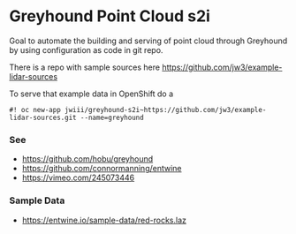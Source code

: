 Greyhound Point Cloud s2i
===

Goal to automate the building and serving of point cloud through Greyhound by using configuration as code in git repo.


There is a repo with sample sources here https://github.com/jw3/example-lidar-sources

To serve that example data in OpenShift do a 

`#! oc new-app jwiii/greyhound-s2i~https://github.com/jw3/example-lidar-sources.git --name=greyhound `

### See
- https://github.com/hobu/greyhound
- https://github.com/connormanning/entwine
- https://vimeo.com/245073446

### Sample Data
- https://entwine.io/sample-data/red-rocks.laz
